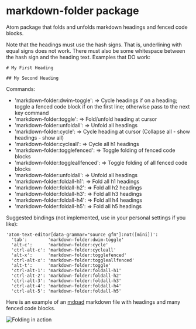 # markdown-folder package

Atom package that folds and unfolds markdown headings and fenced code blocks.

Note that the headings must use the hash signs. That is, underlining with equal signs does not work.
There must also be some whitespace between the hash sign and the heading text. Examples that DO work:

`# My First Heading`

`## My Second Heading`

Commands:
  * 'markdown-folder:dwim-toggle': => Cycle headings if on a heading; toggle a fenced code block if on the first line; otherwise pass to the next key command
  * 'markdown-folder:toggle': => Fold/unfold heading at cursor
  * 'markdown-folder:unfoldall': => Unfold all headings
  * 'markdown-folder:cycle': => Cycle heading at cursor (Collapse all - show headings - show all)
  * 'markdown-folder:cycleall': => Cycle all h1 headings
  * 'markdown-folder:togglefenced': => Toggle folding of fenced code blocks
  * 'markdown-folder:toggleallfenced': => Toggle folding of all fenced code blocks
  * 'markdown-folder:unfoldall': => Unfold all headings
  * 'markdown-folder:foldall-h1': => Fold all h1 headings
  * 'markdown-folder:foldall-h2': => Fold all h2 headings
  * 'markdown-folder:foldall-h3': => Fold all h3 headings
  * 'markdown-folder:foldall-h4': => Fold all h4 headings
  * 'markdown-folder:foldall-h5': => Fold all h5 headings


Suggested bindings (not implemented, use in your personal settings if you like):

```
'atom-text-editor[data-grammar="source gfm"]:not([mini])':
  'tab':        'markdown-folder:dwim-toggle'
  'alt-c':      'markdown-folder:cycle'
  'ctrl-alt-c': 'markdown-folder:cycleall'
  'alt-x':      'markdown-folder:togglefenced'
  'ctrl-alt-x': 'markdown-folder:toggleallfenced'
  'alt-t':      'markdown-folder:toggle'
  'ctrl-alt-1': 'markdown-folder:foldall-h1'
  'ctrl-alt-2': 'markdown-folder:foldall-h2'
  'ctrl-alt-3': 'markdown-folder:foldall-h3'
  'ctrl-alt-4': 'markdown-folder:foldall-h4'
  'ctrl-alt-5': 'markdown-folder:foldall-h5'
```

Here is an example of an [mdpad](https://github.com/tshort/mdpad/tree/gh-pages)
markdown file with headings and many fenced code blocks.

![Folding in action](https://github.com/tshort/markdown-folder/raw/master/markdown-folder-mdpad.gif)
